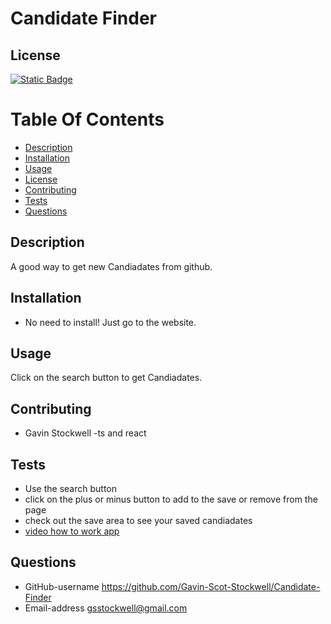 
#     Candidate Finder

## License
[![Static Badge](https://img.shields.io/badge/License-Mit_License-name?style=flat&logo=%23512BD4&logoColor=%2300bfff&labelColor=%23add8e6&color=%2300bfff)](https://mit-license.org/)


# Table Of Contents
* [Description](#description)
* [Installation](#installation)
* [Usage](#usage)
* [License](#license)
* [Contributing](#contributing)
* [Tests](#tests)
* [Questions](#questions)


## Description
A good way to get new Candiadates from github.

## Installation
* No need to install! Just go to the website.


## Usage
Click on the search button to get Candiadates. 


## Contributing
* Gavin Stockwell -ts and react


## Tests
* Use the search button
* click on the plus or minus button to add to the save or remove from the page
* check out the save area to see your saved candiadates
* [video how to work app](https://www.youtube.com/watch?v=Hx8IuXge9KM&feature=youtu.be)

## Questions
* GitHub-username https://github.com/Gavin-Scot-Stockwell/Candidate-Finder
* Email-address gsstockwell@gmail.com


